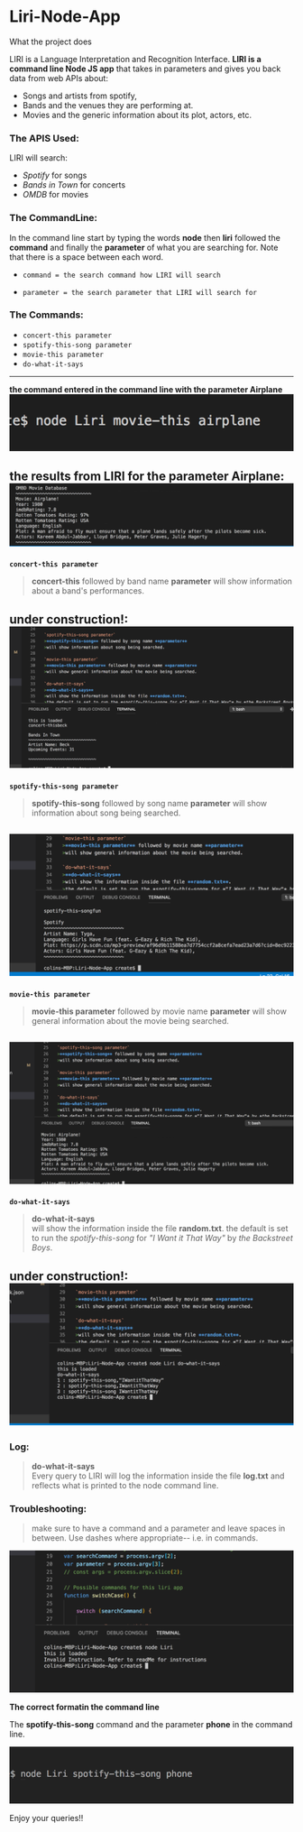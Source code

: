 # Liri-Node-App #
What the project does

LIRI is a Language Interpretation and Recognition Interface. **LIRI is a command line Node JS app** that takes in parameters and gives you back data from web APIs about:
- Songs and artists from spotify,
- Bands and the venues they are performing at.
-  Movies and the generic information about its plot, actors, etc. 

### The APIS Used: ###
LIRI will search: 
- *Spotify* for songs 
- *Bands in Town* for concerts
- *OMDB* for movies

### The CommandLine: ###
In the command line start by typing the words **node** then **liri** followed the **command** and finally the **parameter** of what you are searching for. Note that there is a space between each word.
- `command = the search command how LIRI will search`

- `parameter = the search parameter that LIRI will search for`

### The Commands: ###

- `concert-this parameter`
- `spotify-this-song parameter`
- `movie-this parameter`
- `do-what-it-says`

---
**the command entered in the command line with the parameter Airplane**
![movie-this aiplane](/assets/Screen-Shot-7.png "movie-this airplane")


**the results from LIRI for the parameter Airplane:**
![the results for airplane](/assets/Screen-Shot-6.png "the results for airplane")
---
**`concert-this parameter`**

>**concert-this** followed by band name **parameter** 
>will show information about a band's performances.

under construction!:
![concert-this command](/assets/Screen-Shot-2.png "command line concert-this and result")
---
**`spotify-this-song parameter`**
>**spotify-this-song** followed by song name **parameter** 
>will show information about song being searched.

![spotify-this-song command](/assets/Screen-Shot-3.png "command line spotify-this-song and result")
---
**`movie-this parameter`**
>**movie-this parameter** followed by movie name **parameter** 
>will show general information about the movie being searched.

![movie-this command](/assets/Screen-Shot-4.png "command line movie-this and result")
---
**`do-what-it-says`**
>**do-what-it-says**  
>will show the information inside the file **random.txt**.
>the default is set to run the *spotify-this-song* for *"I Want it That Way"* by *the Backstreet Boys*.

under construction!:
![do-what-it-says command](/assets/Screen-Shot-5.png "command do-what-it-says and result")
---
### Log: ###
>**do-what-it-says**  
>Every query to LIRI will log the information inside the file **log.txt** and reflects what is printed to the node command line.

### Troubleshooting: ###
>make sure to have a command and a parameter and leave spaces in between. Use dashes where appropriate--
i.e. in commands. 

![invalid command](/assets/Screen-Shot-1.png "invalid command, no command or parameter")

**The correct formatin the command line**

The **spotify-this-song** command and the parameter **phone** in the command line.


![spotify-this-song in action](/assets/Screen-Shot-8.png "[spotify-this-song in action")

Enjoy your queries!! 


